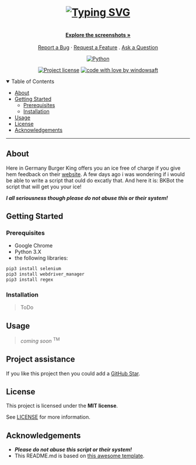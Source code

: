 <h1 align="center">
  <a href="https://github.com/windowsaft/BKBot">
    <picture>
      <source media="(prefers-color-scheme: dark)" srcset="https://readme-typing-svg.demolab.com?font=Fira+Code&size=25&pause=1000&color=F4F1F7&center=true&vCenter=true&width=435&height=100&lines=%F0%9F%91%91+BKBot">
      <source media="(prefers-color-scheme: light)" srcset="https://readme-typing-svg.demolab.com?font=Fira+Code&size=25&pause=1000&color=4A494B&center=true&vCenter=true&width=435&height=100&lines=%F0%9F%91%91+BKBot">
      <img alt="Typing SVG" src="https://readme-typing-svg.demolab.com?font=Fira+Code&size=25&pause=1000&color=4A494B&center=true&vCenter=true&width=435&height=100&lines=%F0%9F%91%91+BKBot">
    </picture>
  </a>
</h1>

<div align="center">
  <br />
  <a href="#about"><strong>Explore the screenshots »</strong></a>
  <br />
  <br />
  <a href="https://github.com/windowsaft/BKBot/issues/new?assignees=&labels=bug&template=01_BUG_REPORT.md&title=bug%3A+">Report a Bug</a>
  ·
  <a href="https://github.com/windowsaft/BKBot/issues/new?assignees=&labels=enhancement&template=02_FEATURE_REQUEST.md&title=feat%3A+">Request a Feature</a>
  .
  <a href="https://github.com/windowsaft/BKBot/issues/new?assignees=&labels=question&template=04_SUPPORT_QUESTION.md&title=support%3A+">Ask a Question</a>
</div>

<div align="center">
  
  [![Python](https://img.shields.io/badge/python-3670A0?style=for-the-badge&logo=python&logoColor=ffdd54)](https://www.python.org/)

</div>
<div align="center">

[![Project license](https://img.shields.io/github/license/windowsaft/BKBot?style=for-the-badge)](LICENSE)
[![code with love by windowsaft](https://img.shields.io/badge/%3C%2F%3E%20with%20%E2%99%A5%20by-windowsaft-ff1414.svg?style=for-the-badge)](https://github.com/windowsaft)

</div>

<details open="open">
<summary>Table of Contents</summary>

- [About](#about)
- [Getting Started](#getting-started)
  - [Prerequisites](#prerequisites)
  - [Installation](#installation)
- [Usage](#usage)
- [License](#license)
- [Acknowledgements](#acknowledgements)

</details>

---

## About

 Here in Germany Burger King offers you an ice free of charge if you give hem feedback on their [website](https://bk-feedback-de.com).
 A few days ago i was wondering if i would be able to write a script that ould do excatly that.
 And here it is: BKBot the script that will get you your ice!

 __*I all seriousness though please do not abuse this or their system!*__



## Getting Started

### Prerequisites

- Google Chrome
- Python 3.X
- the following libraries:

```sh
pip3 install selenium
pip3 install webdriver_manager
pip3 install regex
```

### Installation


> ToDo

## Usage

>*coming soon* <sup>TM</sup>


## Project assistance

If you like this project then you could add a [GitHub Star](https://github.com/windowsaft/BKBot).


## License

This project is licensed under the **MIT license**.

See [LICENSE](LICENSE) for more information.


## Acknowledgements

- __*Please do not abuse this script or their system!*__
- This README.md is based on [this awesome template](https://github.com/dec0dOS/amazing-github-template).